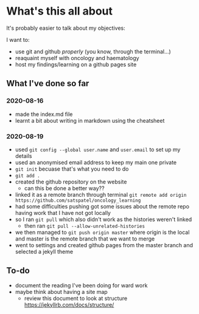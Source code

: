 # What's this all about

It's probably easier to talk about my objectives:

I want to:

- use git and github _properly_ (you know, through the terminal...)
- reaquaint myself with oncology and haematology
- host my findings/learning on a github pages site

## What I've done so far

### 2020-08-16

- made the index.md file
- learnt a bit about writing in markdown using the cheatsheet

### 2020-08-19

- used `git config --global user.name` and `user.email` to set up my details
- used an anonymised email address to keep my main one private
- `git init` becuase that's what you need to do
- `git add .`
- created the github repository on the website
  - can this be done a better way??
- linked it as a remote branch through terminal `git remote add origin https://github.com/satspatel/oncology_learning`
- had some difficulties pushing got some issues about the remote repo having work that I have not got locally
- so I ran `git pull` which also didn't work as the histories weren't linked
  - then ran `git pull --allow-unrelated-histories`
- we then managed to `git push origin master` where origin is the local and master is the remote branch that we want to merge
- went to settings and created github pages from the master branch and selected a jekyll theme

## To-do

- document the reading I've been doing for ward work
- maybe think about having a site map
  - review this document to look at structure <https://jekyllrb.com/docs/structure/>
